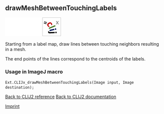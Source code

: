 ## drawMeshBetweenTouchingLabels
<img src="images/mini_empty_logo.png"/><img src="images/mini_empty_logo.png"/><img src="images/mini_clijx_logo.png"/>

Starting from a label map, draw lines between touching neighbors resulting in a mesh.

The end points of the lines correspond to the centroids of the labels. 

### Usage in ImageJ macro
```
Ext.CLIJx_drawMeshBetweenTouchingLabels(Image input, Image destination);
```


[Back to CLIJ2 reference](https://clij.github.io/clij2-docs/reference)
[Back to CLIJ2 documentation](https://clij.github.io/clij2-docs)

[Imprint](https://clij.github.io/imprint)
